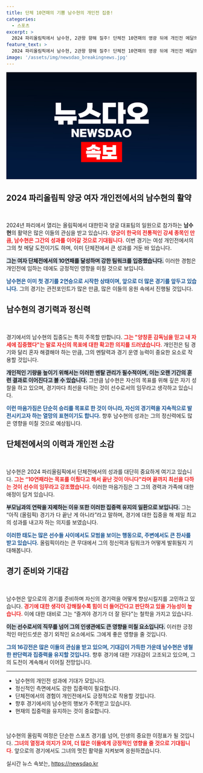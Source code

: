 ```yaml
---
title: 단체 10연패의 기쁨 남수현의 개인전 집중!
categories:
  - 스포츠
excerpt: >
  2024 파리올림픽에서 남수현, 2관왕 향해 질주! 단체전 10연패의 영광 뒤에 개인전 메달의 꿈을 위해 혼신의 힘을 다하는 그의 이야기를 들어보세요. 긴장 속에서도 목표를 향한 열정을 잃지 않는 그녀의 다짐이 감동적입니다.
feature_text: >
  2024 파리올림픽에서 남수현, 2관왕 향해 질주! 단체전 10연패의 영광 뒤에 개인전 메달의 꿈을 위해 혼신의 힘을 다하는 그의 이야기를 들어보세요. 긴장 속에서도 목표를 향한 열정을 잃지 않는 그녀의 다짐이 감동적입니다.
image: '/assets/img/newsdao_breakingnews.jpg'
---
```


<p><img src="/assets/img/newsdao_breakingnews.jpg" alt="pcversion 속보" /></p>

<h2 data-ke-size="size26">2024 파리올림픽 양궁 여자 개인전에서의 남수현의 활약</h2>

<p data-ke-size="size16">&nbsp;</p>

<p>2024년 파리에서 열리는 올림픽에서 대한민국 양궁 대표팀의 일원으로 참가하는 <b>남수현</b>의 활약은 많은 이들의 관심을 받고 있습니다. <b><span style="color: #ee2323;">양궁이 한국의 전통적인 강세 종목인 만큼, 남수현은 그간의 성과를 이어갈 것으로 기대됩니다.</span></b> 이번 경기는 여성 개인전에서의 그의 첫 메달 도전이기도 하며, 이미 단체전에서 큰 성과를 거둔 바 있습니다.</p>

<p><b><span style="background-color: #21538527;">그는 여자 단체전에서의 10연패를 달성하며 강한 팀워크를 입증했습니다.</span></b> 이러한 경험은 개인전에 임하는 데에도 긍정적인 영향을 미칠 것으로 보입니다.</p>

<p><b><span style="color: #1a5490;">남수현은 이미 첫 경기를 2연승으로 시작한 상태이며, 앞으로 더 많은 경기를 앞두고 있습니다.</span></b> 그의 경기는 관전포인트가 많은 만큼, 많은 이들의 응원 속에서 진행될 것입니다.</p>

<h2 data-ke-size="size26">남수현의 경기력과 정신력</h2>

<p data-ke-size="size16">&nbsp;</p>

<p>경기에서의 남수현의 집중도는 특히 주목할 만합니다. <b><span style="color: #ee2323;">그는 "양창훈 감독님을 믿고 내 자세에 집중했다"는 말로 자신의 목표에 대한 확고한 의지를 드러냈습니다.</span></b> 개인전은 팀 경기와 달리 혼자 해결해야 하는 만큼, 그의 멘탈력과 경기 운영 능력이 중요한 요소로 작용할 것입니다.</p>

<p><b><span style="background-color: #21538527;">개인적인 기량을 높이기 위해서는 이러한 멘탈 관리가 필수적이며, 이는 오랜 기간의 훈련 결과로 이어진다고 볼 수 있습니다.</span></b> 그만큼 남수현은 자신의 목표를 위해 깊은 자기 성찰을 하고 있으며, 경기마다 최선을 다하는 것이 선수로서의 임무라고 생각하고 있습니다.</p>

<p><b><span style="color: #1a5490;">이런 마음가짐은 단순히 승리를 목표로 한 것이 아니라, 자신의 경기력을 지속적으로 발전시키고자 하는 열망의 표현이기도 합니다.</span></b> 향후 남수현의 성과는 그의 정신력에도 많은 영향을 미칠 것으로 예상됩니다.</p>

<h2 data-ke-size="size26">단체전에서의 이력과 개인전 소감</h2>

<p data-ke-size="size16">&nbsp;</p>

<p>남수현은 2024 파리올림픽에서 단체전에서의 성과를 대단히 중요하게 여기고 있습니다. <b><span style="color: #ee2323;">그는 “10연패라는 목표를 이뤘다고 해서 끝난 것이 아니다"라며 끝까지 최선을 다하는 것이 선수의 임무라고 강조했습니다.</span></b> 이러한 마음가짐은 그 그의 경력과 가족에 대한 애정이 담겨 있습니다.</p>

<p><b><span style="background-color: #21538527;">부모님과의 연락을 자제하는 이유 또한 이러한 집중력 유지의 일환으로 보입니다.</span></b> 그는 “아직 (올림픽) 경기가 다 끝난 게 아니라”라고 말하며, 경기에 대한 집중을 해 제일 최고의 성과를 내고자 하는 의지를 보였습니다.</p>

<p><b><span style="color: #1a5490;">이러한 태도는 많은 선수들 사이에서도 모범을 보이는 행동으로, 주변에서도 큰 찬사를 받고 있습니다.</span></b> 올림픽이라는 큰 무대에서 그의 정신력과 팀워크가 어떻게 발휘될지 기대해봅니다.</p>

<h2 data-ke-size="size26">경기 준비와 기대감</h2>

<p data-ke-size="size16">&nbsp;</p>

<p>남수현은 앞으로의 경기를 준비하며 자신의 경기력을 어떻게 향상시킬지를 고민하고 있습니다. <b><span style="color: #ee2323;">경기에 대한 생각이 강해질수록 힘이 더 들어간다고 판단하고 있을 가능성이 높습니다.</span></b> 이에 대한 대비로 그는 “즐겨야 경기가 더 잘 된다"는 철학을 가지고 있습니다.</p>

<p><b><span style="background-color: #21538527;">이는 선수로서의 직무를 넘어 그의 인생관에도 큰 영향을 미칠 요소입니다.</span></b> 이러한 긍정적인 마인드셋은 경기 외적인 요소에서도 그에게 좋은 영향을 줄 것입니다.</p>

<p><b><span style="color: #1a5490;">그의 16강전은 많은 이들의 관심을 받고 있으며, 기대감이 가득한 가운데 남수현은 냉철한 판단력과 집중력을 유지할 것입니다.</span></b> 향후 경기에 대한 기대감이 고조되고 있으며, 그의 도전이 계속해서 이어질 전망입니다.</p>

<hr>

<ul>
<li>남수현의 개인전 성과에 기대가 모입니다.</li>
<li>정신적인 측면에서도 강한 집중력이 필요합니다.</li>
<li>단체전에서의 경험이 개인전에서도 긍정적으로 작용할 것입니다.</li>
<li> 향후 경기에서의 남수현의 행보가 주목받고 있습니다.</li>
<li>현재의 집중력을 유지하는 것이 중요합니다.</li>
</ul>

<p data-ke-size="size16">&nbsp;</p>

<p>남수현의 올림픽 여정은 단순한 스포츠 경기를 넘어, 인생의 중요한 이정표가 될 것입니다. <b><span style="color: #ee2323;">그녀의 열정과 의지가 모여, 더 많은 이들에게 긍정적인 영향을 줄 것으로 기대됩니다.</span></b> 앞으로의 경기에서도 그녀의 멋진 활약을 지켜보며 응원하겠습니다.</p>
실시간 뉴스 속보는, <a href="https://newsdao.kr" rel="dofollow">https://newsdao.kr</a>


